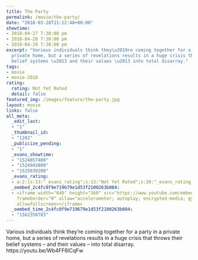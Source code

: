 ```yaml
---
title: The Party
permalink: /movie/the-party/
date: "2018-03-28T21:12:48+00:00"
showtime:
- 2018-04-27 7:30:00 pm
- 2018-04-28 7:30:00 pm
- 2018-04-29 7:30:00 pm
excerpt: "Various individuals think they\u2019re coming together for a party in a
  private home, but a series of revelations results in a huge crisis that throws their
  belief systems \u2013 and their values \u2013 into total disarray."
tags:
- movie
- movie-2018
rating:
  rating: Not Yet Rated
  detail: false
featured_img: /images/feature/the-party.jpg
layout: movie
links: false
all_meta:
  _edit_last:
  - "1"
  _thumbnail_id:
  - "1202"
  _publicize_pending:
  - "1"
  _evans_showtime:
  - "1524857400"
  - "1524943800"
  - "1525030200"
  _evans_rating:
  - a:2:{s:13:"_evans_rating";s:13:"Not Yet Rated";s:20:"_evans_rating_detail";s:0:"";}
  _oembed_2c4fc0f9e719679e1d53f2100263b084:
  - <iframe width="640" height="360" src="https://www.youtube.com/embed/Wb4FF6lCqFw?feature=oembed"
    frameborder="0" allow="accelerometer; autoplay; encrypted-media; gyroscope; picture-in-picture"
    allowfullscreen></iframe>
  _oembed_time_2c4fc0f9e719679e1d53f2100263b084:
  - "1562350783"
---
```


<div class="overview" dir="auto">Various individuals think they’re coming together for a party in a private home, but a series of revelations results in a huge crisis that throws their belief systems – and their values – into total disarray. https://youtu.be/Wb4FF6lCqFw </div>